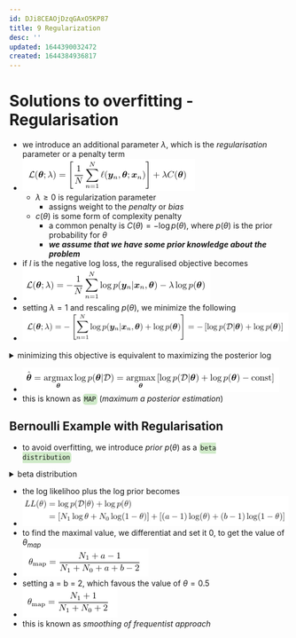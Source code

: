 ```yaml
---
id: DJi8CEAOjDzqGAxO5KP87
title: 9 Regularization
desc: ''
updated: 1644390032472
created: 1644384936817
---
```


# Solutions to overfitting - Regularisation

- we introduce an additional parameter $\lambda$, which is the *regularisation* parameter or a penalty term
- ![](/assets/images/2022-02-09-11-33-47.png)
  - $\lambda \geq 0$ is regularization parameter
    - assigns weight to the *penalty* or *bias*
  - $c(\theta)$ is some form of complexity penalty
    - a common penalty is $C(\theta) = -\log p(\theta)$, where $p(\theta)$ is the prior probability for $\theta$
    - **_we assume that we have some prior knowledge about the problem_**
- if $l$ is the negative log loss, the reguralised objective becomes
- ![](/assets/images/2022-02-09-11-43-41.png)
- setting $\lambda=1$ and rescaling $p(\theta)$, we minimize the following
- ![](/assets/images/2022-02-09-11-45-16.png)

<details>
<summary>minimizing this objective is equivalent to maximizing the posterior log</summary>

- in *MLE*, we do not consider any prior knowledge and we tweak $\theta$ to optimize - $P(D | \theta)$
- the prior knowledge about the parameter can be expresses as - $P(\theta)$
- to incorporate this prior knowledge, we find the posterior porbability $P(\theta | D)$
  - using the bayes theorem, $P(\theta | D) = \frac{P(D | \theta)P(\theta)}{P(D)}$
  - applying the log, we can get the equation described in the next step

</details>

- ![](/assets/images/2022-02-09-11-51-24.png)
- this is known as <code style="background-color: #43b02a40; padding:3px 2px; border-radius: 5px">MAP</code> (*maximum a posterior estimation*)

## Bernoulli Example with Regularisation

- to avoid overfitting, we introduce *prior* $p(\theta)$ as a <code style="background-color: #43b02a40; padding:3px 2px; border-radius: 5px">beta distribution</code>

<details>
<summary>beta distribution</summary>

- ![](/assets/images/2022-02-09-12-03-48.png)
- based on the values of a and b, we get different plots for the beta distribution
- for a, b > 1, we get a dsitribution similar to the purple one, which discourages extreme values of theta like 0 or 1

</details>

- the log likelihoo plus the log prior becomes
- ![](/assets/images/2022-02-09-12-09-02.png)
- to find the maximal value, we differentiat and set it 0, to get the value of $\theta_{map}$
- ![](/assets/images/2022-02-09-12-11-12.png)
- setting a = b = 2, which favous the value of $\theta = 0.5$
- ![](/assets/images/2022-02-09-12-11-57.png)
- this is known as *smoothing of frequentist approach*